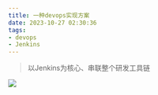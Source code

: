 ```yaml
---
title: 一种devops实现方案
date: 2023-10-27 02:30:36
tags:
- devops
- Jenkins
---
```


> 以Jenkins为核心、串联整个研发工具链

![](devops.jpg)